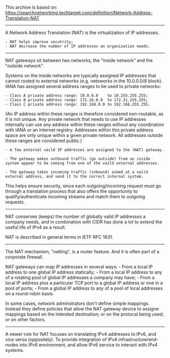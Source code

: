 This archive is based on: https://searchnetworking.techtarget.com/definition/Network-Address-Translation-NAT

--------
A Network Address Translation (NAT) is the virtualization of IP addresses.

    - NAT helps improve secutrity;
    - NAT decrease the number of IP addresses an organization needs.

----
NAT gateways sit between two networks, the "inside network" and the "outside network".

Systems on the inside networks are typically assigned IP addresses that cannot routed to external networks (e.g. netoworks in the 10.0.0.0/8 block). IANA has assigned several address ranges to be used to private networks:

    - Class A private address range: 10.0.0.0    to 10.255.255.255;
    - Class B private address range: 172.16.0.0  to 172.31.255.255;
    - Class C private address range: 192.168.0.0 to 192.168.255.255.

(An IP address within these ranges is therefore considered non-routable, as it is not unique. Any private network that needs to use IP addresses internally can use any address within these ranges without any coordination with IANA or an Internet registry. Addresses within this private address space are only unique within a given private network. All addresses outside these ranges are considered public.)

    - A few external vaild IP addresses are assigned to the (NAT) gateway.

    - The gateway makes outbound traffic (go outside) from an inside system appear to be coming from one of the vaild external addresses.

    - The gateway takes incoming traffic (inbound) aimed at a vaild external address, and send it to the correct internal system.

This helps ensure security, since each outgoing/incoming request must go through a translation process that also offers the opportunity to qualify/authenticate incoming streams and match them to outgoing requests.

----
NAT conserves (keeps) the number of globally vaild IP addresses a company needs, and in combination with CIDR has done a lot to extend the useful life of IPv4 as a result.

NAT is described in general terms in IETF RFC 1631.


--------
The NAT mechanism, "natting", is a router feature. And it is often part of a corporate firewall.

NAT gateways can map IP addresses in several ways:
    - From a local IP address to one global IP address statically;
    - From a local IP address to any of a rotating pool of global IP addresses a company may have;
    - From a local IP address plus a particular TCP port to a global IP address or one in a pool of ports;
    - From a global IP address to any of a pool of local addresses on a round-robin basis.

In some cases, network adminstrators don't define simple mappings. Instead they define policies that allow the NAT gateway device to assigne mappings based on the intended destination; or on the protocal being used; or on other factors.

----
A newer role for NAT focuses on translating IPv4 addresses to IPv6, and vice versa (oppositely). To provide integration of IPv4 infrastructure/end-nodes into IPv6 environment, and allow IPv6 service to interact with IPv4 systems.



<EOF>

